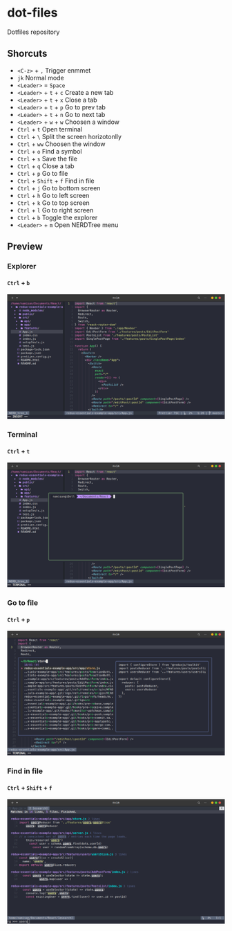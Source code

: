 # dot-files

Dotfiles repository

## Shorcuts

- `<C-z>` + `,` Trigger enmmet
- `jk` Normal mode
- `<Leader>` = `Space`
- `<Leader>` + `t` + `c` Create a new tab
- `<Leader>` + `t` + `x` Close a tab
- `<Leader>` + `t` + `p` Go to prev tab
- `<Leader>` + `t` + `n` Go to next tab
- `<Leader>` + `w` + `w` Choosen a window
- `Ctrl` + `t` Open terminal
- `Ctrl` + `\` Split the screen horizotonlly
- `Ctrl` + `ww` Choosen the window
- `Ctrl` + `o` Find a symbol
- `Ctrl` + `s` Save the file
- `Ctrl` + `q` Close a tab
- `Ctrl` + `p` Go to file
- `Ctrl` + `Shift` + `f` Find in file
- `Ctrl` + `j` Go to bottom screen
- `Ctrl` + `h` Go to left screen
- `Ctrl` + `k` Go to top screen
- `Ctrl` + `l` Go to right screen
- `Ctrl` + `b` Toggle the explorer
- `<Leader>` + `m` Open NERDTree menu

## Preview

### Explorer

#### `Ctrl` + `b`

![Home!](./assets/images/home.png)

### Terminal

#### `Ctrl` + `t`

![Terminal!](./assets/images/terminal.png)

### Go to file

#### `Ctrl` + `p`

![Go to file!](./assets/images/goToFile.png)

### Find in file

#### `Ctrl` + `Shift` + `f`

![Find in file!](./assets/images/searchInFile.png)
